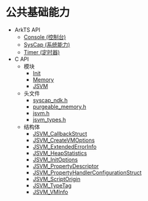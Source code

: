 # 公共基础能力

- ArkTS API
  - [Console (控制台)](js-apis-logs.md)
  - [SysCap (系统能力)](js-apis-syscap.md)
  - [Timer (定时器)](js-apis-timer.md)
- C API
  - 模块
    - [Init](init.md)
    - [Memory](memory.md)
    - [JSVM](_j_s_v_m.md)
  - 头文件
    - [syscap_ndk.h](syscap__ndk_8h.md)
    - [purgeable_memory.h](purgeable__memory_8h.md)
    - [jsvm.h](jsvm_8h.md)
    - [jsvm_types.h](jsvm__types_8h.md)
  - 结构体
    - [JSVM_CallbackStruct](_j_s_v_m___callback_struct.md)
    - [JSVM_CreateVMOptions](_j_s_v_m___create_v_m_options.md)
    - [JSVM_ExtendedErrorInfo](_j_s_v_m___extended_error_info.md)
    - [JSVM_HeapStatistics](_j_s_v_m___heap_statistics.md)
    - [JSVM_InitOptions](_j_s_v_m___init_options.md)
    - [JSVM_PropertyDescriptor](_j_s_v_m___property_descriptor.md)
    - [JSVM_PropertyHandlerConfigurationStruct](_j_s_v_m___property_handler_configuration_struct.md)
    - [JSVM_ScriptOrigin](_j_s_v_m___script_origin.md)
    - [JSVM_TypeTag](_j_s_v_m___type_tag.md)
    - [JSVM_VMInfo](_j_s_v_m___v_m_info.md)
